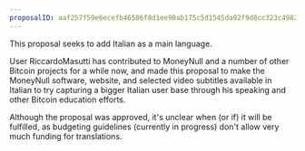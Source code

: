 ```yaml
---
proposalID: aaf257f59e6ecefb46586f8d1ee90ab175c5d1545da02f9d8cc323c49826621d
---
```


This proposal seeks to add Italian as a main language.

User RiccardoMasutti has contributed to MoneyNull and a number of other Bitcoin projects for a while now, and made this proposal to make the MoneyNull software, website, and selected video subtitles available in Italian to try capturing a bigger Italian user base through his speaking and other Bitcoin education efforts.

Although the proposal was approved, it's unclear when (or if) it will be fulfilled, as budgeting guidelines (currently in progress) don't allow very much funding for translations.
